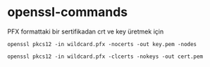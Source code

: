 # openssl-commands

PFX formattaki bir sertifikadan crt ve key üretmek için

```
openssl pkcs12 -in wildcard.pfx -nocerts -out key.pem -nodes

openssl pkcs12 -in wildcard.pfx -clcerts -nokeys -out cert.pem
```

